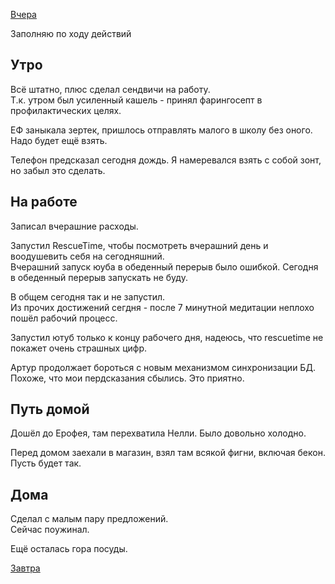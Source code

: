[Вчера](2019.09.17.md)

Заполняю по ходу действий
## Утро
Всё штатно, плюс сделал сендвичи на работу.  
Т.к. утром был усиленный кашель - принял фарингосепт в профилактических целях.

ЕФ заныкала зертек, пришлось отправлять малого в школу без оного. Надо будет ещё взять.

Телефон предсказал сегодня дождь. Я намеревался взять с собой зонт, но забыл это сделать.
## На работе
Записал вчерашние расходы.

Запустил RescueTime, чтобы посмотреть вчерашний день и воодушевить себя на сегодняшний.  
Вчерашний запуск юуба в обеденный перерыв было ошибкой. Сегодня в обеденный перерыв запускать не буду.

В общем сегодня так и не запустил.  
Из прочих достижений сегдня - после 7 минутной медитации неплохо пошёл рабочий процесс.

Запустил ютуб только к концу рабочего дня, надеюсь, что rescuetime не покажет очень страшных цифр.

Артур продолжает бороться с новым механизмом синхронизации БД. Похоже, что мои пердсказания сбылись. Это приятно.
## Путь домой
Дошёл до Ерофея, там перехватила Нелли. Было довольно холодно.

Перед домом заехали в магазин, взял там всякой фигни, включая бекон. Пусть будет так.
## Дома
Сделал с малым пару предложений.  
Сейчас поужинал.

Ещё осталась гора посуды.  

[Завтра](2019.09.19.md)